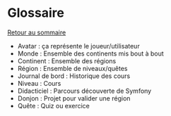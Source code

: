 # Glossaire

[Retour au sommaire](index.md)

* Avatar : ça représente le joueur/utilisateur
* Monde : Ensemble des continents mis bout à bout
* Continent : Ensemble des régions
* Région : Ensemble de niveaux/quêtes
* Journal de bord : Historique des cours
* Niveau : Cours
* Didacticiel : Parcours découverte de Symfony
* Donjon : Projet pour valider une région
* Quête : Quiz ou exercice